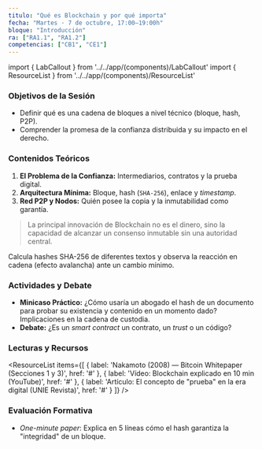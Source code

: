 ```yaml
---
titulo: "Qué es Blockchain y por qué importa"
fecha: "Martes · 7 de octubre, 17:00–19:00h"
bloque: "Introducción"
ra: ["RA1.1", "RA1.2"]
competencias: ["CB1", "CE1"]
---
```


import { LabCallout } from '../../app/(components)/LabCallout'
import { ResourceList } from '../../app/(components)/ResourceList'

### Objetivos de la Sesión
- Definir qué es una cadena de bloques a nivel técnico (bloque, hash, P2P).
- Comprender la promesa de la confianza distribuida y su impacto en el derecho.

### Contenidos Teóricos
1.  **El Problema de la Confianza:** Intermediarios, contratos y la prueba digital.
2.  **Arquitectura Mínima:** Bloque, hash (`SHA-256`), enlace y *timestamp*.
3.  **Red P2P y Nodos:** Quién posee la copia y la inmutabilidad como garantía.

> La principal innovación de Blockchain no es el dinero, sino la capacidad de alcanzar un consenso inmutable sin una autoridad central.

<LabCallout title="Laboratorio 1: Hash Demo en Colab" href="https://colab.research.google.com/drive/1-demo-hash-sha256">
Calcula hashes SHA-256 de diferentes textos y observa la reacción en cadena (efecto avalancha) ante un cambio mínimo.
</LabCallout>

### Actividades y Debate
-   **Minicaso Práctico:** ¿Cómo usaría un abogado el hash de un documento para probar su existencia y contenido en un momento dado? Implicaciones en la cadena de custodia.
-   **Debate:** ¿Es un *smart contract* un contrato, un *trust* o un código?

### Lecturas y Recursos
<ResourceList
  items={[
    { label: 'Nakamoto (2008) — Bitcoin Whitepaper (Secciones 1 y 3)', href: '#' },
    { label: 'Vídeo: Blockchain explicado en 10 min (YouTube)', href: '#' },
    { label: 'Artículo: El concepto de "prueba" en la era digital (UNIE Revista)', href: '#' }
  ]}
/>

### Evaluación Formativa
-   *One-minute paper*: Explica en 5 líneas cómo el hash garantiza la "integridad" de un bloque.
